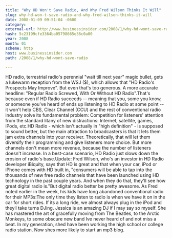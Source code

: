 ```yaml
---
title: "Why HD Won't Save Radio, And Why Fred Wilson Thinks It Will"
slug: why-hd-won-t-save-radio-and-why-fred-wilson-thinks-it-will
date: 2008-01-09 09:51:04 -0600
category: 
external-url: http://www.businessinsider.com/2008/1/why-hd-wont-save-radio
hash: 5c23199cfe3364ba05798665e36c0a00
year: 2008
month: 01
scheme: http
host: www.businessinsider.com
path: /2008/1/why-hd-wont-save-radio

---
```


HD radio, terrestrial radio's perennial "wait till next year" magic bullet, gets a lukewarm reception from the WSJ ($), which allows that "HD Radio's Prospects May Improve". But even that's too generous. A more accurate headline: "Regular Radio Screwed, With Or Without HD Radio".That's because even if HD Radio succeeds -- meaning that you, some you know, or someone you've heard of ends up listening to HD Radio at some point -- it won't help CBS, Clear Channel (CCU) and the rest of conventional radio industry solve its fundamental problem: Competition for listeners' attention from the standard litany of new distractions: Internet, satellite, games, iPods, etc.HD Radio - which isn't actually in "high definition" - is supposed to sound better, but the main attraction to broadcasters is that it lets them jam extra channels into your receiver. Theoretically, that will let them diversify their programming and give listeners more choice. But more channels don't mean more revenue, because the number of listeners doesn't increase. In a best-case scenario, HD Radio just slows down the erosion of radio's base.Update: Fred Wilson, who's an investor in HD Radio developer iBiquity, says that HD is great and that when your car, iPod or iPhone comes with HD built in, "consumers will be able to tap into the thousands of new free radio channels that have been launched using HD technology in the past couple years. And when they do that, they'll see how great digital radio is."But digital radio better be pretty awesome. As Fred noted earlier in the week, his kids have long abandoned conventional radio for their MP3s:The only time they listen to radio is when we have it on in the car for short rides. If its a long ride, we almost always plug in the iPod and theyll take turns DJing. Jessica is an amazing DJ if I may say so myself. She has mastered the art of gracefully moving from The Beatles, to the Arctic Monkeys, to some obscure new band Ive never heard of and not miss a beat. In my generation, shed have been working the high school or college radio station. Now shes more likely to start an mp3 blog.
